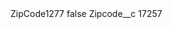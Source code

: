 <?xml version="1.0" encoding="UTF-8"?>
<CustomMetadata xmlns="http://soap.sforce.com/2006/04/metadata" xmlns:xsi="http://www.w3.org/2001/XMLSchema-instance" xmlns:xsd="http://www.w3.org/2001/XMLSchema">
    <label>ZipCode1277</label>
    <protected>false</protected>
    <values>
        <field>Zipcode__c</field>
        <value xsi:type="xsd:string">17257</value>
    </values>
</CustomMetadata>
